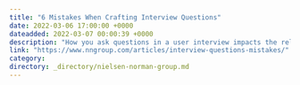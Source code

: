 ```yaml
---
title: "6 Mistakes When Crafting Interview Questions"
date: 2022-03-06 17:00:00 +0000
dateadded: 2022-03-07 00:00:39 +0000
description: "How you ask questions in a user interview impacts the reliability and utility of the data you collect. Here are 6 ways you can improve your interview questions."
link: "https://www.nngroup.com/articles/interview-questions-mistakes/"
category:
directory: _directory/nielsen-norman-group.md
---
```

